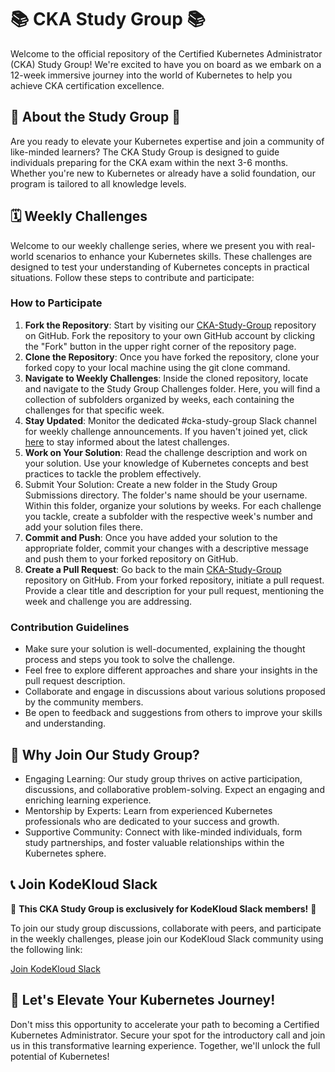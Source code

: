 # 📚 CKA Study Group 📚

Welcome to the official repository of the Certified Kubernetes Administrator (CKA) Study Group! We're excited to have you on board as we embark on a 12-week immersive journey into the world of Kubernetes to help you achieve CKA certification excellence.

## 🌟 About the Study Group 🌟

Are you ready to elevate your Kubernetes expertise and join a community of like-minded learners? The CKA Study Group is designed to guide individuals preparing for the CKA exam within the next 3-6 months. Whether you're new to Kubernetes or already have a solid foundation, our program is tailored to all knowledge levels.

## 🗓️ Weekly Challenges

Welcome to our weekly challenge series, where we present you with real-world scenarios to enhance your Kubernetes skills. These challenges are designed to test your understanding of Kubernetes concepts in practical situations. Follow these steps to contribute and participate:

### How to Participate

1. **Fork the Repository**: Start by visiting our [CKA-Study-Group](https://github.com/kodekloudhub/CKA-Study-Group) repository on GitHub. Fork the repository to your own GitHub account by clicking the "Fork" button in the upper right corner of the repository page.
2. **Clone the Repository**: Once you have forked the repository, clone your forked copy to your local machine using the git clone command.
3. **Navigate to Weekly Challenges**: Inside the cloned repository, locate and navigate to the Study Group Challenges folder. Here, you will find a collection of subfolders organized by weeks, each containing the challenges for that specific week.
4. **Stay Updated**: Monitor the dedicated #cka-study-group Slack channel for weekly challenge announcements. If you haven't joined yet, click [here](https://join.slack.com/t/kodekloud/shared_invite/zt-1zw1zq99v-qBWAcHil9VeaewjmsuvSog) to stay informed about the latest challenges.
5. **Work on Your Solution**: Read the challenge description and work on your solution. Use your knowledge of Kubernetes concepts and best practices to tackle the problem effectively.
6. Submit Your Solution: Create a new folder in the Study Group Submissions directory. The folder's name should be your username. Within this folder, organize your solutions by weeks. For each challenge you tackle, create a subfolder with the respective week's number and add your solution files there.
7. **Commit and Push**: Once you have added your solution to the appropriate folder, commit your changes with a descriptive message and push them to your forked repository on GitHub.
8. **Create a Pull Request**: Go back to the main [CKA-Study-Group](https://github.com/kodekloudhub/CKA-Study-Group) repository on GitHub. From your forked repository, initiate a pull request. Provide a clear title and description for your pull request, mentioning the week and challenge you are addressing.

### Contribution Guidelines

- Make sure your solution is well-documented, explaining the thought process and steps you took to solve the challenge.
- Feel free to explore different approaches and share your insights in the pull request description.
- Collaborate and engage in discussions about various solutions proposed by the community members.
- Be open to feedback and suggestions from others to improve your skills and understanding.

## 🎯 Why Join Our Study Group?

- Engaging Learning: Our study group thrives on active participation, discussions, and collaborative problem-solving. Expect an engaging and enriching learning experience.
- Mentorship by Experts: Learn from experienced Kubernetes professionals who are dedicated to your success and growth.
- Supportive Community: Connect with like-minded individuals, form study partnerships, and foster valuable relationships within the Kubernetes sphere.

## 📞 Join KodeKloud Slack

🚀 **This CKA Study Group is exclusively for KodeKloud Slack members!** 🚀

To join our study group discussions, collaborate with peers, and participate in the weekly challenges, please join our KodeKloud Slack community using the following link:

 [Join KodeKloud Slack](https://join.slack.com/t/kodekloud/shared_invite/zt-1zw1zq99v-qBWAcHil9VeaewjmsuvSog)

## 🌱 Let's Elevate Your Kubernetes Journey!

Don't miss this opportunity to accelerate your path to becoming a Certified Kubernetes Administrator. Secure your spot for the introductory call and join us in this transformative learning experience. Together, we'll unlock the full potential of Kubernetes!

